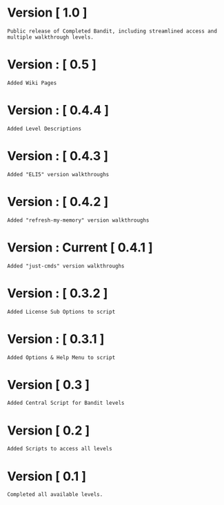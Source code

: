 # Version [ 1.0 ] 
    Public release of Completed Bandit, including streamlined access and multiple walkthrough levels.
# Version : [ 0.5 ]
    Added Wiki Pages
# Version : [ 0.4.4 ]
    Added Level Descriptions
# Version : [ 0.4.3 ]
    Added "ELI5" version walkthroughs
# Version : [ 0.4.2 ]
    Added "refresh-my-memory" version walkthroughs
# Version : Current [ 0.4.1 ]
    Added "just-cmds" version walkthroughs
# Version : [ 0.3.2 ]
    Added License Sub Options to script
# Version : [ 0.3.1 ]
    Added Options & Help Menu to script
# Version [ 0.3 ]
    Added Central Script for Bandit levels
# Version [ 0.2 ]
    Added Scripts to access all levels
# Version [ 0.1 ]
    Completed all available levels.